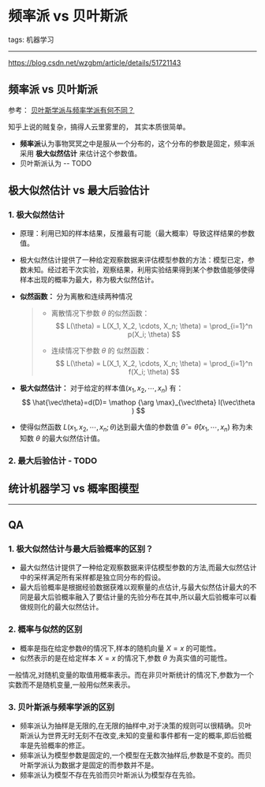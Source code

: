 # 频率派 vs 贝叶斯派

tags: 机器学习

---

https://blog.csdn.net/wzgbm/article/details/51721143

## 频率派 vs 贝叶斯派

参考： [贝叶斯学派与频率学派有何不同？](https://www.zhihu.com/question/20587681)

知乎上说的贼复杂，搞得人云里雾里的， 其实本质很简单。 

- **频率派**认为事物冥冥之中是服从一个分布的，这个分布的参数是固定，频率派采用 **极大似然估计** 来估计这个参数值。
- 贝叶斯派认为 -- TODO

## 极大似然估计 vs 最大后验估计

### 1.  极大似然估计

- 原理：利用已知的样本结果，反推最有可能（最大概率）导致这样结果的参数值。

- 极大似然估计提供了一种给定观察数据来评估模型参数的方法：模型已定，参数未知。经过若干次实验，观察结果，利用实验结果得到某个参数值能够使得样本出现的概率为最大，称为极大似然估计。

- **似然函数：** 分为离散和连续两种情况

  > - 离散情况下参数 $\theta$ 的似然函数：
  >   $$
  >   L(\theta) = L(X_1, X_2, \cdots, X_n; \theta) = \prod_{i=1}^n p(X_i; \theta)
  >   $$
  >
  > - 连续情况下参数 $\theta​$ 的 似然函数：
  >   $$
  >   L(\theta) = L(X_1, X_2, \cdots, X_n; \theta) = \prod_{i=1}^n f(X_i; \theta)
  >   $$
  >
  >

- **极大似然估计：** 对于给定的样本值$(x_1, x_2, \cdots, x_n)$ 有：
  $$
  \hat{\vec\theta}=d(D)= \mathop {\arg \max}_{\vec\theta} l(\vec\theta )
  $$

- 使得似然函数 $L(x_1, x_2, \cdots, x_n; \theta)$达到最大值的参数值 $\hat{\theta} = \hat{\theta} (x_1, \cdots, x_n)$ 称为未知数 $\theta$ 的最大似然估计值。

### 2. 最大后验估计 - TODO



## 统计机器学习 vs 概率图模型



---

## QA

### 1. 极大似然估计与最大后验概率的区别？

- 最大似然估计提供了一种给定观察数据来评估模型参数的方法,而最大似然估计中的采样满足所有采样都是独立同分布的假设。
- 最大后验概率是根据经验数据获难以观察量的点估计,与最大似然估计最大的不同是最大后验概率融入了要估计量的先验分布在其中,所以最大后验概率可以看做规则化的最大似然估计。

### 2. 概率与似然的区别

- 概率是指在给定参数$\theta$的情况下,样本的随机向量 $X=x$ 的可能性。
- 似然表示的是在给定样本 $X=x$ 的情况下,参数 $\theta$ 为真实值的可能性。

一般情况,对随机变量的取值用概率表示。而在非贝叶斯统计的情况下,参数为一个实数而不是随机变量,一般用似然来表示。

### 3. 贝叶斯派与频率学派的区别

- 频率派认为抽样是无限的,在无限的抽样中,对于决策的规则可以很精确。贝叶斯派认为世界无时无刻不在改变,未知的变量和事件都有一定的概率,即后验概率是先验概率的修正。
- 频率派认为模型参数是固定的,一个模型在无数次抽样后,参数是不变的。而贝叶斯学派认为数据才是固定的而参数并不是。
- 频率派认为模型不存在先验而贝叶斯派认为模型存在先验。